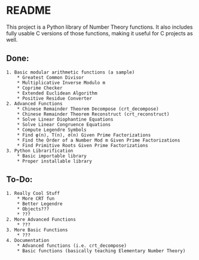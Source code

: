 # README

This project is a Python library of Number Theory functions.  It also includes fully usable C versions of those functions, making it useful for C projects as well.

## Done:
	1. Basic modular arithmetic functions (a sample)
		* Greatest Common Divisor
		* Multiplicative Inverse Modulo m
		* Coprime Checker
		* Extended Euclidean Algorithm
		* Positive Residue Converter
	2. Advanced Functions
		* Chinese Remainder Theorem Decompose (crt_decompose)
		* Chinese Remainder Theorem Reconstruct (crt_reconstruct)
		* Solve Linear Diophantine Equations
		* Solve Linear Congruence Equations
		* Compute Legendre Symbols
		* Find φ(n), Τ(n), σ(n) Given Prime Factorizations
		* Find the Order of a Number Mod m Given Prime Factorizations
		* Find Primitive Roots Given Prime Factorizations
	3. Python Librarification
		* Basic importable library
		* Proper installable library

## To-Do:
	1. Really Cool Stuff
		* More CRT fun
		* Better Legendre
		* Objects???
		* ???
	2. More Advanced Functions
		* ???
	3. More Basic Functions
		* ???
	4. Documentation
		* Advanced functions (i.e. crt_decompose)
		* Basic functions (basically teaching Elementary Number Theory)